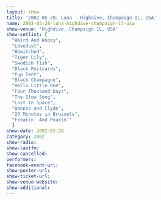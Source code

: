 ```yaml
---
layout: show
title: '2002-05-28: Luna - Highdive, Champaign IL, USA'
name: 2002-05-28-luna-highdive-champaign-il-usa
show-venue: 'Highdive, Champaign IL, USA'
show-setlist: [
  "Weird And Woozy",
  "Lovedust",
  "Bewitched",
  "Tiger Lily",
  "Swedish Fish",
  "Black Postcards",
  "Pup Tent",
  "Black Champagne",
  "Hello Little One",
  "Four Thousand Days",
  "The Slow Song",
  "Lost In Space",
  "Bonnie and Clyde",
  "23 Minutes in Brussels",
  "Freakin' And Peakin'"
  ]
show-date: 2002-05-28
category: 2002
show-radio: 
show-lastfm: 
show-cancelled: 
performers: 
facebook-event-url: 
show-poster-url: 
show-ticket-url: 
show-venue-website: 
show-additional: 
---
```


